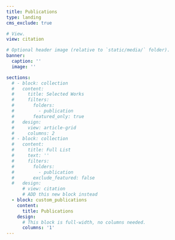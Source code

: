 ```yaml
---
title: Publications
type: landing
cms_exclude: true

# View.
view: citation

# Optional header image (relative to `static/media/` folder).
banner:
  caption: ''
  image: ''

sections:
  # - block: collection
  #   content:
  #     title: Selected Works
  #     filters:
  #       folders:
  #         - publication
  #       featured_only: true
  #   design:
  #     view: article-grid
  #     columns: 2
  # - block: collection
  #   content:
  #     title: Full List
  #     text: ''
  #     filters:
  #       folders:
  #         - publication
  #       exclude_featured: false
  #   design:
      # view: citation
      # ADD this new block instead
  - block: custom_publications
    content:
      title: Publications
    design:
      # This block is full-width, no columns needed.
      columns: '1'
---
```

